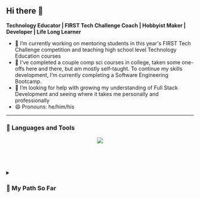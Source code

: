 ## Hi there 👋

<!--
**TechEdDan2/TechEdDan2** is a ✨ _special_ ✨ repository because its `README.md` (this file) appears on your GitHub profile.
-->


**Technology Educator | FIRST Tech Challenge Coach | Hobbyist Maker | Developer | Life Long Learner**

- 🤖 I’m currently working on mentoring students in this year's FIRST Tech Challenge competition and teaching high school level Technology Education courses
- 🌱 I've completed a couple comp sci courses in college, taken some one-offs here and there, but am mostly self-taught. To continue my skills development, I’m currently completing a Software Engineering Bootcamp.  
- 🤔 I’m looking for help with growing my understanding of Full Stack Development and seeing where it takes me personally and professionally
- 😄 Pronouns: he/him/his

---

### 🧰 Languages and Tools
<p align="center">
  <a href="https://go-skill-icons.vercel.app/">
    <img
      src="https://go-skill-icons.vercel.app/api/icons?i=js,html,css,java,python,postgres,sqlalchemy,git,github,andriodstudio,idea,vscode,xcode"
    />
  </a>
</p>


<!--
[![My Skills](https://skillicons.dev/icons?i=js,html,css,java,py,postgres,github,idea,vscode,andriodstudio)](https://skillicons.dev)

<img align="left" alt="HTML" width="30px" style="padding-right:10px;" src="https://cdn.jsdelivr.net/gh/devicons/devicon/icons/html5/html5-plain.svg" />
<img align="left" alt="CSS" width="30px" style="padding-right:10px;" src="https://cdn.jsdelivr.net/gh/devicons/devicon/icons/css3/css3-plain.svg" />
<img align="left" alt="JavaScript" width="30px" style="padding-right:10px;" src="https://cdn.jsdelivr.net/gh/devicons/devicon/icons/javascript/javascript-plain.svg" />
<img align="left" alt="Python" width="30px" style="padding-right:10px;" src="https://cdn.jsdelivr.net/gh/devicons/devicon/icons/python/python-plain.svg" />
<img align="left" alt="Java" width="30px" style="padding-right:10px;" src="https://cdn.jsdelivr.net/gh/devicons/devicon/icons/java/java-original.svg"/>
<img align="left" alt="Git" width="30px" style="padding-right:10px;" src="https://cdn.jsdelivr.net/gh/devicons/devicon/icons/git/git-original.svg" />  
<img align="left" alt="vscode" width="30px" style="padding-right:10px;" src="https://cdn.jsdelivr.net/gh/devicons/devicon@latest/icons/vscode/vscode-original.svg" />          
<img align="left" alt="andriodstudio" width="30px" style="padding-right:10px;" src="https://cdn.jsdelivr.net/gh/devicons/devicon@latest/icons/androidstudio/androidstudio-original.svg" />
<img align="left" alt="objectivec" width="30px" style="padding-right:10px;" src="https://cdn.jsdelivr.net/gh/devicons/devicon@latest/icons/objectivec/objectivec-plain.svg" />          
<img align="left" alt="xcode" width="30px" style="padding-right:10px;" src="https://cdn.jsdelivr.net/gh/devicons/devicon@latest/icons/xcode/xcode-original.svg" />
-->
<br />


#

<details>
<summary><h3> 🚶 My Path So Far </h3></summary>
With over 15 years of working in education, I have achieved a number of personal and professional goals, including building a Technology Education and Computer Science Department from the ground up. I spent a portion of my professional career in IT Support and Library Services, responding to the needs of my colleagues and students. During my tenure, I have utilized my Masters of Information Science degree as well as independent learning to develop and teach various computer science courses offered at the High School and Middle School levels, personally shaping the department's curriculum. Those courses have included Computer Science Principles, AP Computer Science A, Website Design and Development, IB Digital Society, Robotics, iOS App Development, LEGO Robotics, and Digital Literacy and Citizenship. Instructing these courses has allowed me to explore various coding languages, CAD, multimedia editing, educational technology tools, and hardware. One of the most impactful educational explorations led me to start a Robotics program at my current school to compete in the yearly FIRST Tech Challenge. All of these experiences helped fuel my love of learning and helped me to grow my technical skills. Right now, I am looking for new challenges, including diving more deeply into software development to create, not just teach. As a step in this direction, I am completing Stony Brook University's Software Engineering Certificate Bootcamp. It is challenging being a full-time teacher and completing an intensive bootcamp, but I am excited to continue my coding journey.
</details>
<!---->
